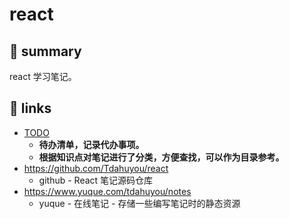 # react

## 📝 summary

react 学习笔记。

## 🔗 links

- [TODO](./TODO.md)
  - **待办清单，记录代办事项。**
  - **根据知识点对笔记进行了分类，方便查找，可以作为目录参考。**
- https://github.com/Tdahuyou/react
  - github - React 笔记源码仓库
- https://www.yuque.com/tdahuyou/notes
  - yuque - 在线笔记 - 存储一些编写笔记时的静态资源

